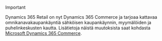 > [!IMPORTANT]
> Dynamics 365 Retail on nyt Dynamics 365 Commerce ja tarjoaa kattavaa omnikanavakaupankäyntiä sähköisen kaupankäynnin, myymälöiden ja puhelinkeskusten kautta. Lisätietoja näistä muutoksista saat kohdasta [Microsoft Dynamics 365 Commerce](https://dynamics.microsoft.com/commerce/overview/).
